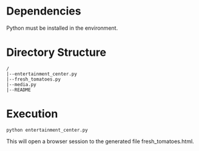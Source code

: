 
# Dependencies

Python must be installed in the environment.

# Directory Structure

```
/
|--entertainment_center.py
|--fresh_tomatoes.py
|--media.py
|--README
```

# Execution

`python entertainment_center.py`

This will open a browser session to the generated file fresh_tomatoes.html.
